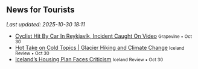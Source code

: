 ## News for Tourists

*Last updated: 2025-10-30 18:11*

- <a href="https://grapevine.is/news/2025/10/30/cyclist-hit-by-car-in-reykjavik-incident-caught-on-video/" target="_blank">Cyclist Hit By Car In Reykjavík, Incident Caught On Video</a> <small>Grapevine • Oct 30</small>
- <a href="https://www.icelandreview.com/opinions-columns/hot-take-on-cold-topics-glacier-hiking-and-climate-change/" target="_blank">Hot Take on Cold Topics | Glacier Hiking and Climate Change</a> <small>Iceland Review • Oct 30</small>
- <a href="https://www.icelandreview.com/news/icelands-housing-plan-faces-criticism/" target="_blank">Iceland’s Housing Plan Faces Criticism</a> <small>Iceland Review • Oct 30</small>
